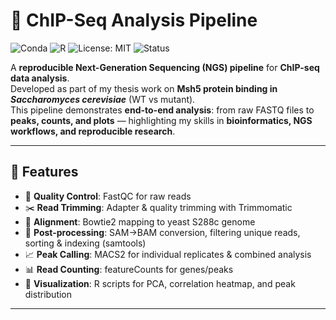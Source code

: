 # 🧬 ChIP-Seq Analysis Pipeline 

![Conda](https://img.shields.io/badge/Conda-ready-green?logo=anaconda)
![R](https://img.shields.io/badge/R-4.2%2B-blue?logo=r)
![License: MIT](https://img.shields.io/badge/License-MIT-yellow.svg)
![Status](https://img.shields.io/badge/Status-Active-brightgreen)

A **reproducible Next-Generation Sequencing (NGS) pipeline** for **ChIP-seq data analysis**.  
Developed as part of my thesis work on **Msh5 protein binding in *Saccharomyces cerevisiae*** (WT vs mutant).  
This pipeline demonstrates **end-to-end analysis**: from raw FASTQ files to **peaks, counts, and plots** — highlighting my skills in **bioinformatics, NGS workflows, and reproducible research**.

---

## 📌 Features

- 🔎 **Quality Control**: FastQC for raw reads  
- ✂️ **Read Trimming**: Adapter & quality trimming with Trimmomatic  
- 🎯 **Alignment**: Bowtie2 mapping to yeast S288c genome  
- 🧹 **Post-processing**: SAM→BAM conversion, filtering unique reads, sorting & indexing (samtools)  
- 📈 **Peak Calling**: MACS2 for individual replicates & combined analysis  
- 📊 **Read Counting**: featureCounts for genes/peaks  
- 🎨 **Visualization**: R scripts for PCA, correlation heatmap, and peak distribution  

---



